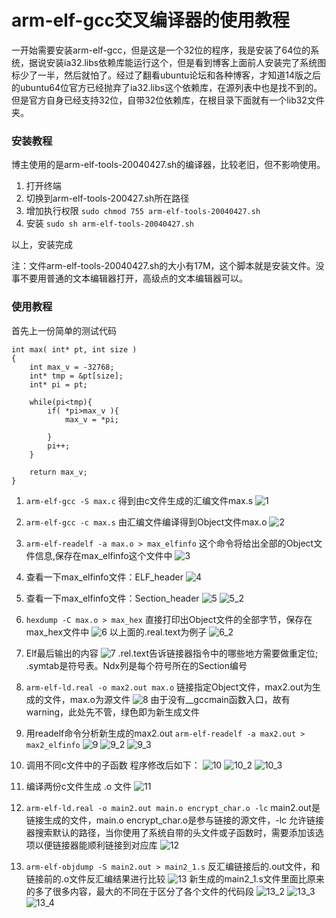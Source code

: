 # arm-elf-gcc交叉编译器的使用教程

一开始需要安装arm-elf-gcc，但是这是一个32位的程序，我是安装了64位的系统，据说安装ia32.libs依赖库能运行这个，但是看到博客上面前人安装完了系统图标少了一半，然后就怕了。经过了翻看ubuntu论坛和各种博客，才知道14版之后的ubuntu64位官方已经抛弃了ia32.libs这个依赖库，在源列表中也是找不到的。但是官方自身已经支持32位，自带32位依赖库，在根目录下面就有一个lib32文件夹。

### 安装教程

博主使用的是arm-elf-tools-20040427.sh的编译器，比较老旧，但不影响使用。

1. 打开终端
2. 切换到arm-elf-tools-200427.sh所在路径
3. 增加执行权限
    `sudo chmod 755 arm-elf-tools-20040427.sh`
4. 安装
    `sudo sh arm-elf-tools-20040427.sh`

以上，安装完成

注：文件arm-elf-tools-20040427.sh的大小有17M，这个脚本就是安装文件。没事不要用普通的文本编辑器打开，高级点的文本编辑器可以。

### 使用教程

首先上一份简单的测试代码

```
int max( int* pt, int size )
{
    int max_v = -32768;
    int* tmp = &pt[size];
    int* pi = pt;
    
    while(pi<tmp){
        if( *pi>max_v ){
            max_v = *pi;
        
        }
        pi++;
    }
    
    return max_v;   
}
```

1. `arm-elf-gcc -S max.c`
    得到由c文件生成的汇编文件max.s
    ![1](/images/wsine-blog-image117.png)

2. `arm-elf-gcc -c max.s`
    由汇编文件编译得到Object文件max.o
    ![2](/images/wsine-blog-image118.png)

3. `arm-elf-readelf -a max.o > max_elfinfo`
    这个命令将给出全部的Object文件信息,保存在max_elfinfo这个文件中
    ![3](/images/wsine-blog-image119.png)

4. 查看一下max_elfinfo文件：ELF_header
    ![4](/images/wsine-blog-image120.png)

5. 查看一下max_elfinfo文件：Section_header
    ![5](/images/wsine-blog-image121.png)
    ![5_2](/images/wsine-blog-image122.png)



6. `hexdump -C max.o > max_hex`
    直接打印出Object文件的全部字节，保存在max_hex文件中
    ![6](/images/wsine-blog-image123.png)
    以上面的.real.text为例子
    ![6_2](/images/wsine-blog-image124.png)

7. Elf最后输出的内容
    ![7](/images/wsine-blog-image125.png)
    .rel.text告诉链接器指令中的哪些地方需要做重定位;
    .symtab是符号表。Ndx列是每个符号所在的Section编号
8. `arm-elf-ld.real -o max2.out max.o`
    链接指定Object文件，max2.out为生成的文件，max.o为源文件
    ![8](/images/wsine-blog-image126.png)
    由于没有__gccmain函数入口，故有warning，此处先不管，绿色即为新生成文件
9. 用readelf命令分析新生成的max2.out
    `arm-elf-readelf -a max2.out > max2_elfinfo`
    ![9](/images/wsine-blog-image127.png)
    ![9_2](/images/wsine-blog-image128.png)
    ![9_3](/images/wsine-blog-image129.png)

10. 调用不同c文件中的子函数
    程序修改后如下：
    ![10](/images/wsine-blog-image130.png)
    ![10_2](/images/wsine-blog-image131.png)
    ![10_3](/images/wsine-blog-image132.png)

11. 编译两份c文件生成 .o 文件
    ![11](/images/wsine-blog-image133.png)

12. `arm-elf-ld.real -o main2.out main.o encrypt_char.o -lc`
    main2.out是链接生成的文件，main.o encrypt_char.o是参与链接的源文件，-lc 允许链接器搜索默认的路径，当你使用了系统自带的头文件或子函数时，需要添加该选项以便链接器能顺利链接到对应库
    ![12](/images/wsine-blog-image134.png)

13. `arm-elf-objdump -S main2.out > main2_1.s`
    反汇编链接后的.out文件，和链接前的.o文件反汇编结果进行比较
    ![13](/images/wsine-blog-image135.png)
    新生成的main2_1.s文件里面比原来的多了很多内容，最大的不同在于区分了各个文件的代码段
    ![13_2](/images/wsine-blog-image136.png)
    ![13_3](/images/wsine-blog-image137.png)
    ![13_4](/images/wsine-blog-image138.png)